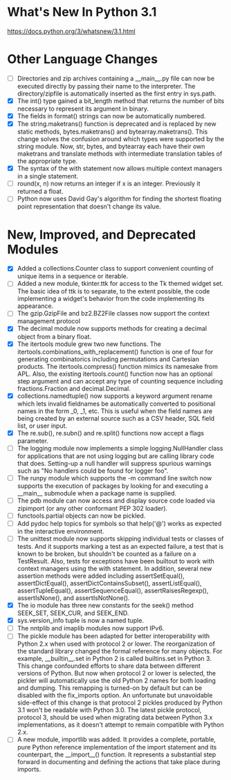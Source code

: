 # What's New In Python 3.1

https://docs.python.org/3/whatsnew/3.1.html

Other Language Changes
=======================
- [ ] Directories and zip archives containing a \_\_main\_\_.py file can now be executed directly by passing their name to the interpreter. The directory/zipfile is automatically inserted as the first entry in sys.path.
- [x] The int() type gained a bit_length method that returns the number of bits necessary to represent its argument in binary.
- [x] The fields in format() strings can now be automatically numbered.
- [x] The string.maketrans() function is deprecated and is replaced by new static methods, bytes.maketrans() and bytearray.maketrans(). This change solves the confusion around which types were supported by the string module. Now, str, bytes, and bytearray each have their own maketrans and translate methods with intermediate translation tables of the appropriate type.
- [x] The syntax of the with statement now allows multiple context managers in a single statement.
- [ ] round(x, n) now returns an integer if x is an integer. Previously it returned a float.
- [ ] Python now uses David Gay's algorithm for finding the shortest floating point representation that doesn't change its value.

New, Improved, and Deprecated Modules
==============
- [x] Added a collections.Counter class to support convenient counting of unique items in a sequence or iterable.
- [ ] Added a new module, tkinter.ttk for access to the Tk themed widget set. The basic idea of ttk is to separate, to the extent possible, the code implementing a widget's behavior from the code implementing its appearance.
- [ ] The gzip.GzipFile and bz2.BZ2File classes now support the context management protocol
- [x] The decimal module now supports methods for creating a decimal object from a binary float.
- [x] The itertools module grew two new functions. The itertools.combinations_with_replacement() function is one of four for generating combinatorics including permutations and Cartesian products. The itertools.compress() function mimics its namesake from APL. Also, the existing itertools.count() function now has an optional step argument and can accept any type of counting sequence including fractions.Fraction and decimal.Decimal.
- [x] collections.namedtuple() now supports a keyword argument rename which lets invalid fieldnames be automatically converted to positional names in the form \_0, \_1, etc. This is useful when the field names are being created by an external source such as a CSV header, SQL field list, or user input.
- [x] The re.sub(), re.subn() and re.split() functions now accept a flags parameter.
- [ ] The logging module now implements a simple logging.NullHandler class for applications that are not using logging but are calling library code that does. Setting-up a null handler will suppress spurious warnings such as "No handlers could be found for logger foo".
- [ ] The runpy module which supports the -m command line switch now supports the execution of packages by looking for and executing a \_\_main\_\_ submodule when a package name is supplied.
- [ ] The pdb module can now access and display source code loaded via zipimport (or any other conformant PEP 302 loader).
- [ ] functools.partial objects can now be pickled.
- [ ] Add pydoc help topics for symbols so that help('@') works as expected in the interactive environment.
- [ ] The unittest module now supports skipping individual tests or classes of tests. And it supports marking a test as an expected failure, a test that is known to be broken, but shouldn't be counted as a failure on a TestResult. Also, tests for exceptions have been builtout to work with context managers using the with statement. In addition, several new assertion methods were added including assertSetEqual(), assertDictEqual(), assertDictContainsSubset(), assertListEqual(), assertTupleEqual(), assertSequenceEqual(), assertRaisesRegexp(), assertIsNone(), and assertIsNotNone().
- [x] The io module has three new constants for the seek() method SEEK_SET, SEEK_CUR, and SEEK_END.
- [x] sys.version_info tuple is now a named tuple.
- [ ] The nntplib and imaplib modules now support IPv6.
- [ ] The pickle module has been adapted for better interoperability with Python 2.x when used with protocol 2 or lower. The reorganization of the standard library changed the formal reference for many objects. For example, \_\_builtin\_\_.set in Python 2 is called builtins.set in Python 3. This change confounded efforts to share data between different versions of Python. But now when protocol 2 or lower is selected, the pickler will automatically use the old Python 2 names for both loading and dumping. This remapping is turned-on by default but can be disabled with the fix_imports option. An unfortunate but unavoidable side-effect of this change is that protocol 2 pickles produced by Python 3.1 won't be readable with Python 3.0. The latest pickle protocol, protocol 3, should be used when migrating data between Python 3.x implementations, as it doesn't attempt to remain compatible with Python 2.x.
- [ ] A new module, importlib was added. It provides a complete, portable, pure Python reference implementation of the import statement and its counterpart, the \_\_import\_\_() function. It represents a substantial step forward in documenting and defining the actions that take place during imports.
